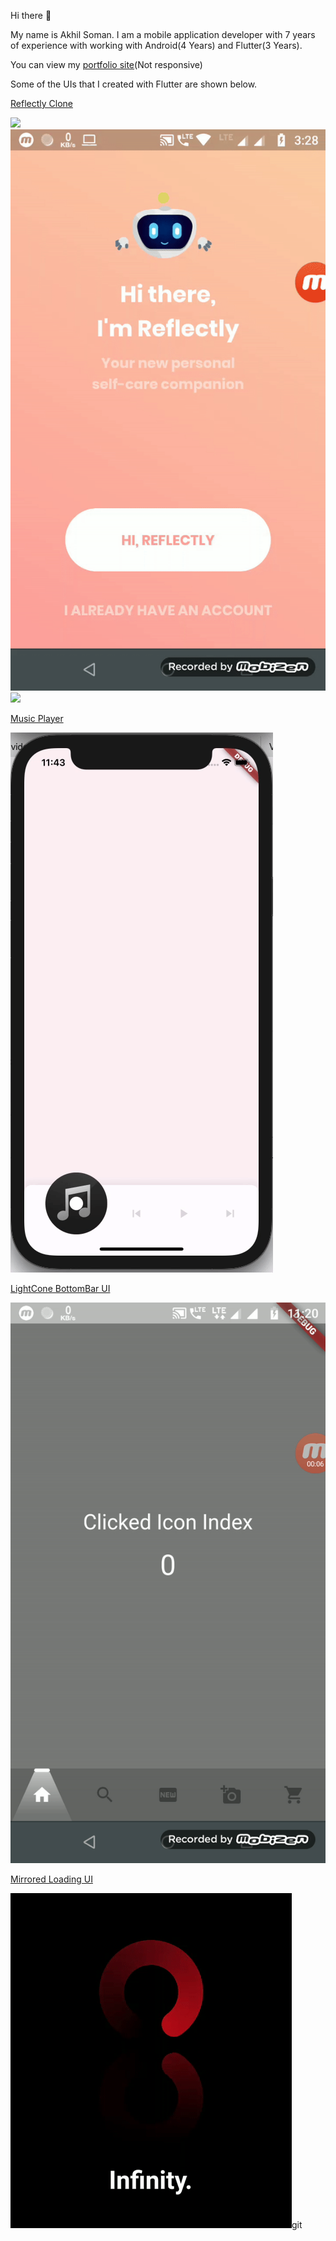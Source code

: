 Hi there 👋

My name is Akhil Soman. 
I am a mobile application developer with 7 years of experience with working with Android(4 Years) and Flutter(3 Years).

You can view my [portfolio site](https://akhilsomanvs.github.io/#/)(Not responsive)

Some of the UIs that I created with Flutter are shown below.

[Reflectly Clone](https://github.com/akhilsomanvs/flutter_reflectly_clone)


![](ref_clone_3.gif)
![](ref_clone_2.gif)
![](ref_clone_1.gif)

[Music Player](https://github.com/akhilsomanvs/music_player)

![](music_player.gif)

[LightCone BottomBar UI](https://github.com/akhilsomanvs/flutter_LightConeBottomBarUI)

![](lightcone_bottom_navbar.gif)

[Mirrored Loading UI](https://github.com/akhilsomanvs/flutter_mirrored_loading_ui)

![](mirrored_loading.gif)git 

<!--
**akhilsomanvs/akhilsomanvs** is a ✨ _special_ ✨ repository because its `README.md` (this file) appears on your GitHub profile.

Here are some ideas to get you started:

- 🔭 I’m currently working on ...
- 🌱 I’m currently learning ...
- 👯 I’m looking to collaborate on ...
- 🤔 I’m looking for help with ...
- 💬 Ask me about ...
- 📫 How to reach me: ...
- 😄 Pronouns: ...
- ⚡ Fun fact: ...
-->
